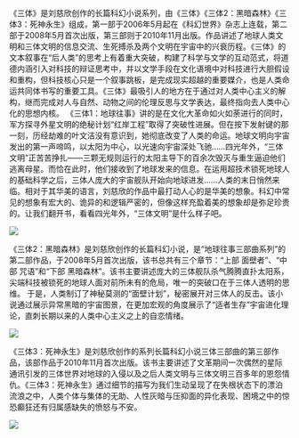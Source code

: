   

《三体》是刘慈欣创作的长篇科幻小说系列，由《三体》《三体2：黑暗森林》《三体3：死神永生》组成，第一部于2006年5月起在《科幻世界》杂志上连载，第二部于2008年5月首次出版，第三部则于2010年11月出版。作品讲述了地球人类文明和三体文明的信息交流、生死搏杀及两个文明在宇宙中的兴衰历程。《三体》的文本叙事在“后人类”的思考上有着重大突破，构建了科学与文学的互动范式，将道德内涵引入对科技的辩证思考中，并以文学手段在文化语境中对科技进行大胆假设和重构，但科技核心只是一个叙事跳板，是完成现实超越的重要媒介，也是人类命运共同体书写的重要工具。《三体》最吸引人的地方在于通过对人类中心主义的解构，继而完成对人与自然、动物之间的伦理反思与文学表达，最终指向去人类中心化的思想内核。
   《三体1：地球往事》讲的是在文化大革命如火如荼进行的同时，军方探寻外星文明的绝秘计划“红岸工程”取得了突破性进展。但在按下发射键的那一刻，历经劫难的叶文洁没有意识到，她彻底改变了人类的命运。地球文明向宇宙发出的第一声啼鸣，以太阳为中心，以光速向宇宙深处飞驰……四光年外，“三体文明”正苦苦挣扎——三颗无规则运行的太阳主导下的百余次毁灭与重生逼迫他们逃离母星。而恰在此时，他们接收到了地球发来的信息。在运用超技术锁死地球人的基础科学之后，三体人庞大的宇宙舰队开始向地球进发……人类的末日悄然来临。相对于其华美的语言，刘慈欣的作品中最打动人心的是华美的想象。科幻中常见的想象有宏大的、诡异的和逻辑严密的，但像这样充盈着美的想象却是弥足珍贵的。让我们翻开书，看看四光年外，“三体文明”是什么样子吧。

![](https://bkimg.cdn.bcebos.com/pic/fcfaaf51f3deb48f5fa128c6f31f3a292cf578da?x-bce-process=image/watermark,image_d2F0ZXIvYmFpa2U4MA==,g_7,xp_5,yp_5/format,f_auto)

​    《三体2：黑暗森林》是刘慈欣创作的长篇科幻小说，是“地球往事三部曲系列”的第二部作品，于2008年5月首次出版，该书总共有三个章节：“上部 面壁者”、“中部 咒语”和“下部 黑暗森林”。该书主要讲述庞大的三体舰队杀气腾腾直扑太阳系，尖端科技被锁死的地球人面对前所未有的危局，唯一的突破口在于三体人透明的思维。 于是，人类制订了神秘莫测的“面壁计划”，秘密展开对三体人的反击。该小说通过展示异常黑暗的宇宙图景，在更加宏观的角度展示了“适者生存”宇宙进化理论，直刺长期以来的人类中心主义之上的自恋情绪。

![](https://bkimg.cdn.bcebos.com/pic/80cb39dbb6fd52664a9e3eaaa018972bd50736d2?x-bce-process=image/watermark,image_d2F0ZXIvYmFpa2U5Mg==,g_7,xp_5,yp_5/format,f_auto)

​    《三体3：死神永生》是刘慈欣创作的系列长篇科幻小说三体三部曲的第三部作品，该部作品于2010年11月首次出版。该书主要讲述了文革期间一次偶然的星际通讯引发的三体世界对地球的入侵以及之后人类文明与三体文明三百多年的恩怨情仇。《三体3：死神永生》通过细节的描写为我们生动呈现了在失根状态下的漂泊流浪之中，人类个体与集体的无助、人性灰暗与压抑面的异化表现、困境之中的惊恐癫狂还有归属感缺失的愤怒与不安。

![](https://bkimg.cdn.bcebos.com/pic/3c6d55fbb2fb4316eacbe41b25a4462308f7d3ff?x-bce-process=image/watermark,image_d2F0ZXIvYmFpa2UxMTY=,g_7,xp_5,yp_5/format,f_auto)
